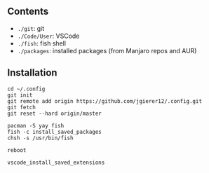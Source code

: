 ## Contents

- `./git`: git
- `./Code/User`: VSCode
- `./fish`: fish shell
- `./packages`: installed packages (from Manjaro repos and AUR)

## Installation

```fish
cd ~/.config
git init
git remote add origin https://github.com/jgierer12/.config.git
git fetch
git reset --hard origin/master

pacman -S yay fish
fish -c install_saved_packages
chsh -s /usr/bin/fish

reboot

vscode_install_saved_extensions
```
